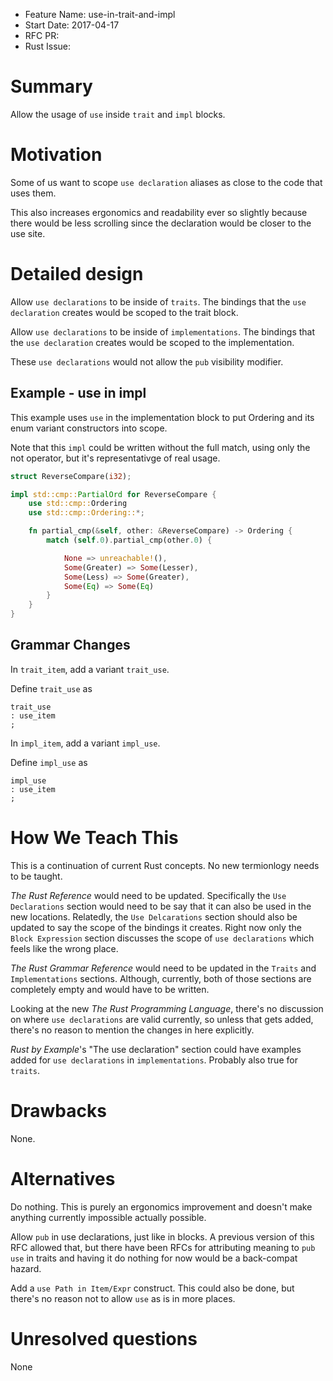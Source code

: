 - Feature Name: use-in-trait-and-impl
- Start Date: 2017-04-17
- RFC PR:
- Rust Issue:

# Summary
[summary]: #summary

Allow the usage of `use` inside `trait` and `impl` blocks.

# Motivation
[motivation]: #motivation

Some of us want to scope `use declaration` aliases as close to the code that
uses them.

This also increases ergonomics and readability ever so slightly because there
would be less scrolling since the declaration would be closer to the use site.

# Detailed design
[design]: #detailed-design

Allow `use declarations` to be inside of `traits`. The bindings that
the `use declaration` creates would be scoped to the trait block.

Allow `use declarations` to be inside of `implementations`. The bindings that
the `use declaration` creates would be scoped to the implementation.

These `use declarations` would not allow the `pub` visibility modifier.

## Example - use in impl

This example uses `use` in the implementation block to put Ordering and its
enum variant constructors into scope.

Note that this `impl` could be written without the full match, using only the
not operator, but it's representativge of real usage.

```rust
struct ReverseCompare(i32);

impl std::cmp::PartialOrd for ReverseCompare {
    use std::cmp::Ordering
    use std::cmp::Ordering::*;

    fn partial_cmp(&self, other: &ReverseCompare) -> Ordering {
        match (self.0).partial_cmp(other.0) {

            None => unreachable!(),
            Some(Greater) => Some(Lesser),
            Some(Less) => Some(Greater),
            Some(Eq) => Some(Eq)
        }
    }
}

```

## Grammar Changes

In `trait_item`, add a variant `trait_use`.

Define `trait_use` as

```
trait_use
: use_item
;
```

In `impl_item`, add a variant `impl_use`.

Define `impl_use` as

```
impl_use
: use_item
;
```

# How We Teach This
[how-we-teach-this]: #how-we-teach-this

This is a continuation of current Rust concepts. No new termionlogy needs to
be taught.

_The Rust Reference_ would need to be updated. Specifically the
`Use Declarations` section would need to be say that it can also be used in
the new locations. Relatedly, the `Use Delcarations` section should also be
updated to say the scope of the bindings it creates. Right now only the
`Block Expression` section discusses the scope of `use declarations` which
feels like the wrong place.

_The Rust Grammar Reference_ would need to be updated in the `Traits` and
`Implementations` sections. Although, currently, both of those sections
are completely empty and would have to be written.

Looking at the new _The Rust Programming Language_, there's no discussion on
where `use declarations` are valid currently, so unless that gets added,
there's no reason to mention the changes in here explicitly.

_Rust by Example_'s "The use declaration" section could have examples added
for `use declarations` in `implementations`. Probably also true for `traits`.

# Drawbacks
[drawbacks]: #drawbacks

None.

# Alternatives
[alternatives]: #alternatives

Do nothing. This is purely an ergonomics improvement and doesn't make anything
currently impossible actually possible.

Allow `pub` in use declarations, just like in blocks. A previous version of
this RFC allowed that, but there have been RFCs for attributing meaning to
`pub use` in traits and having it do nothing for now would be a back-compat
hazard.

Add a `use Path in Item/Expr` construct. This could also be done, but there's
no reason not to allow `use` as is in more places.

# Unresolved questions
[unresolved]: #unresolved-questions

None
